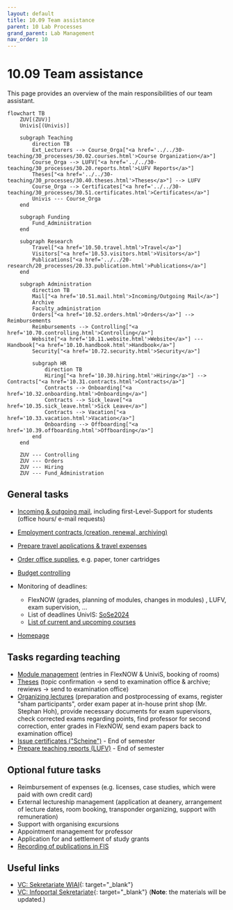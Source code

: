 ```yaml
---
layout: default
title: 10.09 Team assistance
parent: 10 Lab Processes
grand_parent: Lab Management
nav_order: 10
---
```


# 10.09 Team assistance

This page provides an overview of the main responsibilities of our team assistant.

```mermaid
flowchart TB
    ZUV[(ZUV)]
    Univis[(Univis)]

    subgraph Teaching
        direction TB
        Ext_Lecturers --> Course_Orga["<a href='../../30-teaching/30_processes/30.02.courses.html'>Course Organization</a>"]
        Course_Orga --> LUFV["<a href='../../30-teaching/30_processes/30.20.reports.html'>LUFV Reports</a>"]
        Theses["<a href='../../30-teaching/30_processes/30.40.theses.html'>Theses</a>"] --> LUFV
        Course_Orga --> Certificates["<a href='../../30-teaching/30_processes/30.51.certificates.html'>Certificates</a>"]
        Univis --- Course_Orga
    end

    subgraph Funding
        Fund_Administration
    end

    subgraph Research
        Travel["<a href='10.50.travel.html'>Travel</a>"]
        Visitors["<a href='10.53.visitors.html'>Visitors</a>"]
        Publications["<a href='../../20-research/20_processes/20.33.publication.html'>Publications</a>"]
    end

    subgraph Administration
        direction TB
        Mail["<a href='10.51.mail.html'>Incoming/Outgoing Mail</a>"]
        Archive
        Faculty_administration
        Orders["<a href='10.52.orders.html'>Orders</a>"] --> Reimbursements
        Reimbursements --> Controlling["<a href='10.70.controlling.html'>Controlling</a>"]
        Website["<a href='10.11.website.html'>Website</a>"] --- Handbook["<a href='10.10.handbook.html'>Handbook</a>"]
        Security["<a href='10.72.security.html'>Security</a>"]

        subgraph HR
            direction TB
            Hiring["<a href='10.30.hiring.html'>Hiring</a>"] --> Contracts["<a href='10.31.contracts.html'>Contracts</a>"]
            Contracts --> Onboarding["<a href='10.32.onboarding.html'>Onboarding</a>"]
            Contracts --> Sick_leave["<a href='10.35.sick_leave.html'>Sick Leave</a>"]
            Contracts --> Vacation["<a href='10.33.vacation.html'>Vacation</a>"]
            Onboarding --> Offboarding["<a href='10.39.offboarding.html'>Offboarding</a>"]
        end
    end

    ZUV --- Controlling
    ZUV --- Orders
    ZUV --- Hiring
    ZUV --- Fund_Administration

```

## General tasks

- [Incoming & outgoing mail](10.51.mail.html), including first-Level-Support for students (office hours/ e-mail requests)
- [Employment contracts (creation, renewal, archiving)](10.31.contracts.html)
- [Prepare travel applications & travel expenses](10.50.travel.html)
- [Order office supplies](10.52.orders.html), e.g. paper, toner cartridges
- [Budget controlling](10.70.controlling.html#budget)
- Monitoring of deadlines:
  - FlexNOW (grades, planning of modules, changes in modules) , LUFV, exam supervision, ... 
  - List of deadlines UnivIS: [SoSe2024](https://vc.uni-bamberg.de/pluginfile.php/2337881/mod_resource/content/1/Terminplanung%20Sommersemester%202024.pdf)
  - [List of current and upcoming courses](../../30-teaching/30_processes/30.02.courses.html)
  
- [Homepage](10.11.website.html)

## Tasks regarding teaching

- [Module management](../../30-teaching/30_processes/30.09.new_modules.html) (entries in FlexNOW & UniviS, booking of rooms)
- [Theses](../../30-teaching/30_processes/30.40.theses.html) (topic confirmation -> send to examination office & archive; rewiews -> send to examination office)
- [Organizing lectures](../../30-teaching/30_processes/30.10.lecture.html) (preparation and postprocessing of exams, register "sham participants", order exam paper at in-house print shop (Mr. Stephan Hoh), provide necessary documents for exam supervisors, check corrected exams regarding points, find professor for second correction, enter grades in FlexNOW, send exam papers back to examination office)
- [Issue certificates ("Scheine")](../../30-teaching/30_processes/30.51.certificates.html) - End of semester
- [Prepare teaching reports (LUFV)](../../30-teaching/30_processes/30.20.reports.html) - End of semester

## Optional future tasks

- Reimbursement of expenses (e.g. licenses, case studies, which were paid with own credit card)
- External lectureship management (application at deanery, arrangement of lecture dates, room booking, transponder organizing, support with remuneration)
- Support with organising excursions 
- Appointment management for professor
- Application for and settlement of study grants
- [Recording of publications in FIS](../../20-research/20_processes/20.33.publication.html)


## Useful links

- [VC: Sekretariate WIAI](https://vc.uni-bamberg.de/course/view.php?id=58679){: target="_blank"}
- [VC: Infoportal Sekretariate](https://vc.uni-bamberg.de/course/view.php?id=12){: target="_blank"} (**Note**: the materials will be updated.)
